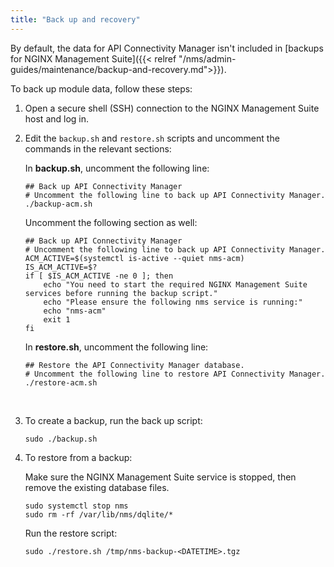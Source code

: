 ```yaml
---
title: "Back up and recovery"
---
```



By default, the data for API Connectivity Manager isn't included in [backups for NGINX Management Suite]({{< relref "/nms/admin-guides/maintenance/backup-and-recovery.md">}}). 

To back up module data, follow these steps:

1. Open a secure shell (SSH) connection to the NGINX Management Suite host and log in.
1. Edit the `backup.sh` and `restore.sh` scripts and uncomment the commands in the relevant sections:

    In **backup.sh**, uncomment the following line:

    ```shell
    ## Back up API Connectivity Manager
    # Uncomment the following line to back up API Connectivity Manager.
    ./backup-acm.sh
    ```

    Uncomment the following section as well:

    ```shell
	## Back up API Connectivity Manager
	# Uncomment the following line to back up API Connectivity Manager.
	ACM_ACTIVE=$(systemctl is-active --quiet nms-acm)
	IS_ACM_ACTIVE=$?
	if [ $IS_ACM_ACTIVE -ne 0 ]; then
	    echo "You need to start the required NGINX Management Suite services before running the backup script."
	    echo "Please ensure the following nms service is running:"
	    echo "nms-acm"
	    exit 1
	fi
    ```

    In **restore.sh**, uncomment the following line:

    ```shell
    ## Restore the API Connectivity Manager database.
    # Uncomment the following line to restore API Connectivity Manager.
    ./restore-acm.sh
    ```

    <br>

1. To create a backup, run the back up script:

    ```shell
    sudo ./backup.sh
    ```

1. To restore from a backup:

    Make sure the NGINX Management Suite service is stopped, then remove the existing database files.

    ```shell
    sudo systemctl stop nms
    sudo rm -rf /var/lib/nms/dqlite/*
    ```
    
    Run the restore script:

    ```shell
    sudo ./restore.sh /tmp/nms-backup-<DATETIME>.tgz
    ```
